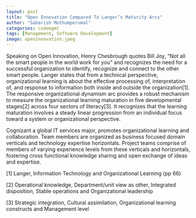 ```yaml
---
layout: post
title: "Open Innovation Compared To Langer’s Maturity Arcs"
author: "Sabarish Muthumperumal"
categories: codemgmt
tags: [Management, Software Development]
image: openinnovation.jpeg
---
```


Speaking on Open Innovation, Henry Chesbrough quotes Bill Joy, “Not all the smart people in the world work for you” and recognizes the need for a successful organization to identify, recognize and connect to the other smart people. Langer states that from a technical perspective, organizational learning is about the effective processing of, interpretation of, and response to information both inside and outside the organization[1]. The responsive organizational dynamism arc provides a robust mechanism to measure the organizational learning maturation in five developmental stages[2] across four sectors of literacy[3]. It recognizes that the learning maturation involves a steady linear progression from an individual focus toward a system or organizational perspective.

Cognizant a global IT services major, promotes organizational learning and collaboration. Team members are organized as business focused domain verticals and technology expertise horizontals. Project teams comprise of members of varying experience levels from these verticals and horizontals, fostering cross functional knowledge sharing and open exchange of ideas and expertise.

[1] Langer, Information Technology and Organizational Learning (pp 66)

[2] Operational knowledge, Department/unit view as other, Integrated disposition, Stable operations and Organizational leadership

[3] Strategic integration, Cultural assimilation, Organizational learning constructs and Management level